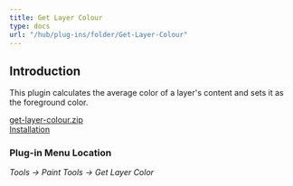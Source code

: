 ```yaml
---
title: Get Layer Colour
type: docs
url: "/hub/plug-ins/folder/Get-Layer-Colour"
---
```


## Introduction

This plugin calculates the average color of a layer's content and sets it as the foreground color.

[get-layer-colour.zip](../../../../downloads/get-layer-colour.zip)  
[Installation](../#installation)  

### Plug-in Menu Location

_Tools -> Paint Tools -> Get Layer Color_
